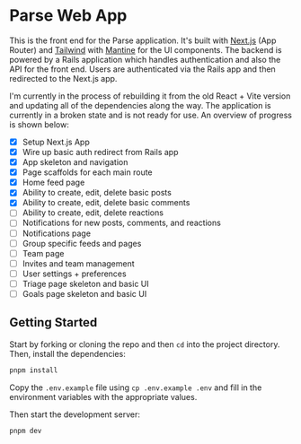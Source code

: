 # Parse Web App

This is the front end for the Parse application. It's built with [Next.js](https://nextjs.org/docs) (App Router) and [Tailwind](https://tailwindcss.com/) with [Mantine](https://mantine.dev) for the UI components. The backend is powered by a Rails application which handles authentication and also the API for the front end. Users are authenticated via the Rails app and then redirected to the Next.js app.

I'm currently in the process of rebuilding it from the old React + Vite version and updating all of the dependencies along the way. The application is currently in a broken state and is not ready for use. An overview of progress is shown below:

- [x] Setup Next.js App
- [x] Wire up basic auth redirect from Rails app
- [x] App skeleton and navigation
- [x] Page scaffolds for each main route
- [x] Home feed page
- [x] Ability to create, edit, delete basic posts
- [x] Ability to create, edit, delete basic comments
- [ ] Ability to create, edit, delete reactions
- [ ] Notifications for new posts, comments, and reactions
- [ ] Notifications page
- [ ] Group specific feeds and pages
- [ ] Team page
- [ ] Invites and team management
- [ ] User settings + preferences
- [ ] Triage page skeleton and basic UI
- [ ] Goals page skeleton and basic UI

## Getting Started

Start by forking or cloning the repo and then `cd` into the project directory. Then, install the dependencies:

```bash
pnpm install
```

Copy the `.env.example` file using `cp .env.example .env` and fill in the environment variables with the appropriate values.

Then start the development server:

```bash
pnpm dev
```
